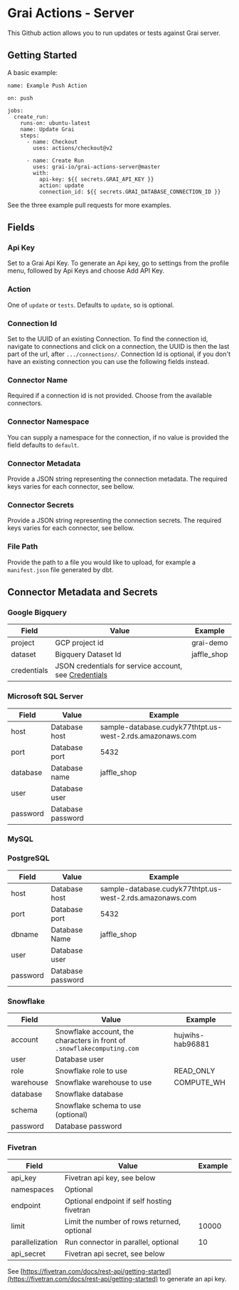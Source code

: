 # Grai Actions - Server

This Github action allows you to run updates or tests against Grai server.

## Getting Started

A basic example:

```
name: Example Push Action

on: push

jobs:
  create_run:
    runs-on: ubuntu-latest
    name: Update Grai
    steps:
      - name: Checkout
        uses: actions/checkout@v2

      - name: Create Run
        uses: grai-io/grai-actions-server@master
        with:
          api-key: ${{ secrets.GRAI_API_KEY }}
          action: update
          connection_id: ${{ secrets.GRAI_DATABASE_CONNECTION_ID }}
```

See the three example pull requests for more examples.

## Fields

### Api Key

Set to a Grai Api Key. To generate an Api key, go to settings from the profile menu, followed by Api Keys and choose Add API Key.

### Action

One of `update` or `tests`. Defaults to `update`, so is optional.

### Connection Id

Set to the UUID of an existing Connection. To find the connection id, navigate to connections and click on a connection, the UUID is then the last part of the url, after `.../connections/`. Connection Id is optional, if you don't have an existing connection you can use the following fields instead.

### Connector Name

Required if a connection id is not provided. Choose from the available connectors.

### Connector Namespace

You can supply a namespace for the connection, if no value is provided the field defaults to `default`.

### Connector Metadata

Provide a JSON string representing the connection metadata. The required keys varies for each connector, see bellow.

### Connector Secrets

Provide a JSON string representing the connection secrets. The required keys varies for each connector, see bellow.

### File Path

Provide the path to a file you would like to upload, for example a `manifest.json` file generated by dbt.

## Connector Metadata and Secrets

### Google Bigquery

| Field       | Value                                                                                                                 | Example     |
| ----------- | --------------------------------------------------------------------------------------------------------------------- | ----------- |
| project     | GCP project id                                                                                                        | grai-demo   |
| dataset     | Bigquery Dataset Id                                                                                                   | jaffle_shop |
| credentials | JSON credentials for service account, see [Credentials](https://docs.grai.io/web-app-connectors/bigquery#credentials) |             |

### Microsoft SQL Server

| Field    | Value             | Example                                                  |
| -------- | ----------------- | -------------------------------------------------------- |
| host     | Database host     | sample-database.cudyk77thtpt.us-west-2.rds.amazonaws.com |
| port     | Database port     | 5432                                                     |
| database | Database name     | jaffle_shop                                              |
| user     | Database user     |                                                          |
| password | Database password |                                                          |

### MySQL

### PostgreSQL

| Field    | Value             | Example                                                  |
| -------- | ----------------- | -------------------------------------------------------- |
| host     | Database host     | sample-database.cudyk77thtpt.us-west-2.rds.amazonaws.com |
| port     | Database port     | 5432                                                     |
| dbname   | Database Name     | jaffle_shop                                              |
| user     | Database user     |                                                          |
| password | Database password |                                                          |

### Snowflake

| Field     | Value                                                                   | Example          |
| --------- | ----------------------------------------------------------------------- | ---------------- |
| account   | Snowflake account, the characters in front of `.snowflakecomputing.com` | hujwihs-hab96881 |
| user      | Database user                                                           |                  |
| role      | Snowflake role to use                                                   | READ_ONLY        |
| warehouse | Snowflake warehouse to use                                              | COMPUTE_WH       |
| database  | Snowflake database                                                      |                  |
| schema    | Snowflake schema to use (optional)                                      |                  |
| password  | Database password                                                       |                  |

### Fivetran

| Field           | Value                                       | Example |
| --------------- | ------------------------------------------- | ------- |
| api_key         | Fivetran api key, see below                 |         |
| namespaces      | Optional                                    |         |
| endpoint        | Optional endpoint if self hosting fivetran  |         |
| limit           | Limit the number of rows returned, optional | 10000   |
| parallelization | Run connector in parallel, optional         | 10      |
| api_secret      | Fivetran api secret, see below              |         |

See [https://fivetran.com/docs/rest-api/getting-started](https://fivetran.com/docs/rest-api/getting-started) to generate an api key.
